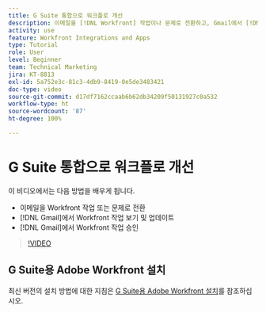 ```yaml
---
title: G Suite 통합으로 워크플로 개선
description: 이메일을 [!DNL Workfront] 작업이나 문제로 전환하고, Gmail에서 [!DNL Workfront] 작업을 보고 업데이트하고, Gmail에서 [!DNL Workfront] 작업을 승인하는 방법에 대해 알아봅니다.
activity: use
feature: Workfront Integrations and Apps
type: Tutorial
role: User
level: Beginner
team: Technical Marketing
jira: KT-8813
exl-id: 5a752e3c-81c3-4db9-8419-0e5de3483421
doc-type: video
source-git-commit: d17df7162ccaab6b62db34209f50131927c0a532
workflow-type: ht
source-wordcount: '87'
ht-degree: 100%

---
```


# G Suite 통합으로 워크플로 개선

이 비디오에서는 다음 방법을 배우게 됩니다.

* 이메일을 Workfront 작업 또는 문제로 전환
* [!DNL Gmail]에서 Workfront 작업 보기 및 업데이트
* [!DNL Gmail]에서 Workfront 작업 승인

>[!VIDEO](https://video.tv.adobe.com/v/335114/?quality=12&learn=on&enablevpops)

## G Suite용 Adobe Workfront 설치

최신 버전의 설치 방법에 대한 지침은 [G Suite용 Adobe Workfront 설치](https://experienceleague.adobe.com/docs/workfront/using/adobe-workfront-integrations/workfront-for-g-suite/install-workfront-for-gsuite.html)를 참조하십시오.
